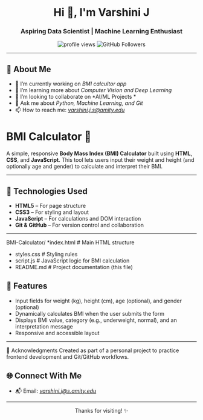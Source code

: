<h1 align="center">Hi 👋, I'm Varshini J </h1>
<h3 align="center">Aspiring Data Scientist | Machine Learning Enthusiast</h3>

<p align="center">
  <img src="https://komarev.com/ghpvc/?username=VarshiniJ29V&label=Profile%20views&color=0e75b6&style=flat" alt="profile views" />
  <img src="https://img.shields.io/github/followers/VarshiniJ29?label=Followers&style=social" alt="GitHub Followers" />
</p>

---

## 📖 About Me

- 🔭 I’m currently working on *BMI calcultor app*
- 🌱 I’m learning more about *Computer Vision and Deep Learning*
- 👯 I’m looking to collaborate on *AI/ML Projects *
- 💬 Ask me about *Python, Machine Learning, and Git*
- 📫 How to reach me: *varshini.j.s@amity.edu*

# BMI Calculator 🧮

A simple, responsive **Body Mass Index (BMI) Calculator** built using **HTML**, **CSS**, and **JavaScript**. This tool lets users input their weight and height (and optionally age and gender) to calculate and interpret their BMI.

---

## 🔧 Technologies Used

- **HTML5** – For page structure
- **CSS3** – For styling and layout
- **JavaScript** – For calculations and DOM interaction
- **Git & GitHub** – For version control and collaboration

---
BMI-Calculator/
*index.html # Main HTML structure
* styles.css # Styling rules
*  script.js # JavaScript logic for BMI calculation
  * README.md # Project documentation (this file)

## 🚀 Features

- Input fields for weight (kg), height (cm), age (optional), and gender (optional)
- Dynamically calculates BMI when the user submits the form
- Displays BMI value, category (e.g., underweight, normal), and an interpretation message
- Responsive and accessible layout

---


🤝 Acknowledgments
Created as part of a personal project to practice frontend development and Git/GitHub workflows.



## 🌐 Connect With Me
- 📬 Email: *varshini.j@s.amity.edu*

---

<p align="center">Thanks for visiting! ✨</p>
